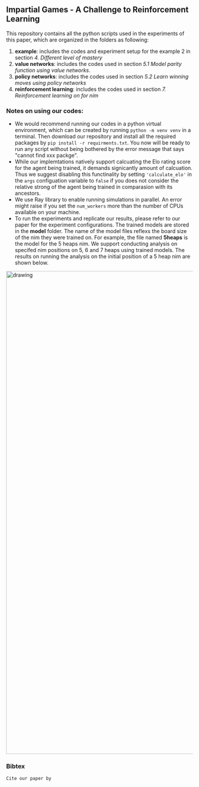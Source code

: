 
## Impartial Games - A Challenge to Reinforcement Learning

This repository contains all the python scripts used in the experiments of this paper, which are organized in the folders as following:

1. **example**: includes the codes and experiment setup for the example 2 in section *4. Different level of mastery*
2. **value networks**: includes the codes used in section *5.1 Model parity function using value networks*. 
3. **policy networks**:  includes the codes used in section *5.2 Learn winning moves using policy networks*
4. **reinforcement learning**: includes the codes used in section *7. Reinforcement learning on for nim*

### Notes on using our codes:
* We would recommend running our codes in a python virtual environment, which can be created by running 
```python -m venv venv```
in a terminal. Then download our repository and install all the required packages by
```pip install -r requirments.txt```. You now will be ready to run any script without being bothered by the error message that says "cannot find xxx packge". 
* While our implemtations natively support calcuating the Elo rating score for the agent being trained, it demands signicantly amount of calcuation. Thus we suggest disabling this functinality by setting ```'calculate_elo'``` in the ```args``` configuation variable to ```false``` if you does not consider the relative strong of the agent being trained in comparasion with its ancestors. 
* We use Ray library to enable running simulations in parallel. An error might raise if you set the ```num_workers``` more than the number of CPUs available on your machine. 
* To run the experiments and replicate our results, please refer to our paper for the experiment configurations. The trained models are stored in the **model** folder. The name of the model files reflexs the board size of the nim they were trained on. For example, the file named **5heaps** is the model for the 5 heaps nim. We support conducting analysis on specifed nim positions on 5, 6 and 7 heaps using trained models. The results on running the analysis on the initial position of a 5 heap nim are shown below. 

<img src="https://github.com/sagebei/Impartial-Games-a-Chanllenge-to-Reinforcement-Learning/blob/main/images/analysis_on_nim_board_position.png" alt="drawing" width="1300"/>


### Bibtex
```
Cite our paper by 
```


